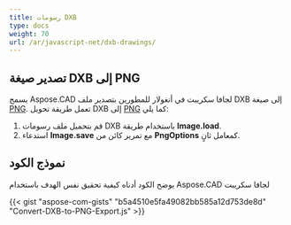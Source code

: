 ```yaml
---
title: رسومات DXB
type: docs
weight: 70
url: /ar/javascript-net/dxb-drawings/
---
```


## **تصدير صيغة DXB إلى PNG**

يسمح Aspose.CAD لجافا سكريبت في أنغولار للمطورين بتصدير ملف DXB إلى صيغة [PNG](https://docs.fileformat.com/image/png/).
تعمل طريقة تحويل DXB إلى [PNG](https://docs.fileformat.com/image/png/) كما يلي:

1. قم بتحميل ملف رسومات DXB باستخدام طريقة **Image.load**.
1. استدعاء **Image.save** مع تمرير كائن من **PngOptions** كمعامل ثانٍ.

## نموذج الكود

يوضح الكود أدناه كيفية تحقيق نفس الهدف باستخدام Aspose.CAD لجافا سكريبت

{{< gist "aspose-com-gists" "b5a4510e5fa49082bb585a12d753de8d" "Convert-DXB-to-PNG-Export.js" >}}
